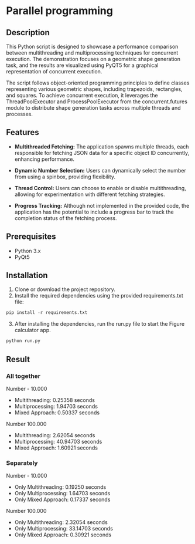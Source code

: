 # Parallel programming

## Description

This Python script is designed to showcase a performance comparison between multithreading and multiprocessing techniques for concurrent execution. The demonstration focuses on a geometric shape generation task, and the results are visualized using PyQT5 for a graphical representation of concurrent execution.

The script follows object-oriented programming principles to define classes representing various geometric shapes, including trapezoids, rectangles, and squares. 
To achieve concurrent execution, it leverages the ThreadPoolExecutor and ProcessPoolExecutor from the concurrent.futures module to distribute shape generation tasks across multiple threads and processes.

## Features

- **Multithreaded Fetching:** The application spawns multiple threads, each responsible for fetching JSON data for a specific object ID concurrently, enhancing performance.

- **Dynamic Number Selection:** Users can dynamically select the number from using a spinbox, providing flexibility.

- **Thread Control:** Users can choose to enable or disable multithreading, allowing for experimentation with different fetching strategies.

- **Progress Tracking:** Although not implemented in the provided code, the application has the potential to include a progress bar to track the completion status of the fetching process.

## Prerequisites

- Python 3.x
- PyQt5

## Installation

1. Clone or download the project repository.
2. Install the required dependencies using the provided requirements.txt file:

```py
pip install -r requirements.txt
```
3. After installing the dependencies, run the run.py file to start the Figure calculator app.
```py
python run.py
```

## Result 
### All together
Number - 10.000 
- Multithreading: 0.25358 seconds
- Multiprocessing: 1.94703 seconds
- Mixed Approach: 0.50337 seconds

Number 100.000 
- Multithreading: 2.62054 seconds
- Multiprocessing: 40.94703 seconds
- Mixed Approach: 1.60921 seconds

### Separately
Number - 10.000 
- Only Multithreading: 0.19250 seconds
- Only Multiprocessing: 1.64703 seconds
- Only Mixed Approach: 0.17337 seconds

Number 100.000 
- Only Multithreading: 2.32054 seconds
- Only Multiprocessing: 33.14703 seconds
- Only Mixed Approach: 0.30921 seconds
